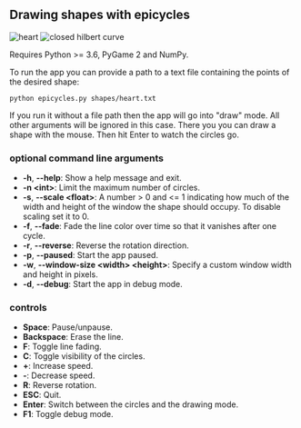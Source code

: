 ## Drawing shapes with epicycles

![heart](heart.png)
![closed hilbert curve](hilbert.png)


Requires Python >= 3.6, PyGame 2 and NumPy.
 
To run the app you can provide a path to a text file containing the points of the desired shape:
```
python epicycles.py shapes/heart.txt
```
If you run it without a file path then the app will go into "draw" mode. All other arguments will be ignored in this case. There you you can draw a shape with the mouse. Then hit Enter to watch the circles go.


### optional command line arguments
- **-h**, **--help**: Show a help message and exit.
- **-n \<int>**: Limit the maximum number of circles.
- **-s**, **--scale \<float>**: A number > 0 and <= 1 indicating how much of the width and height of the window the shape should occupy. To disable scaling set it to 0.
- **-f**, **--fade**: Fade the line color over time so that it vanishes after one cycle.
- **-r**, **--reverse**: Reverse the rotation direction.
- **-p**, **--paused**: Start the app paused.
- **-w**, **--window-size \<width> \<height>**: Specify a custom window width and height in pixels.
- **-d**, **--debug**: Start the app in debug mode.


### controls
- **Space**: Pause/unpause. 
- **Backspace**: Erase the line.
- **F**: Toggle line fading.
- **C**: Toggle visibility of the circles.
- **+**: Increase speed.
- **-**: Decrease speed.
- **R**: Reverse rotation.
- **ESC**: Quit.
- **Enter**: Switch between the circles and the drawing mode.
- **F1**: Toggle debug mode.
